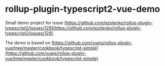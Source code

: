 # rollup-plugin-typescript2-vue-demo

Small demo project for issue [https://github.com/ezolenko/rollup-plugin-typescript2/issues/129](https://github.com/ezolenko/rollup-plugin-typescript2/issues/129).

The demo is based on [https://github.com/vuejs/rollup-plugin-vue/tree/master/cookbook/typescript-simple](https://github.com/vuejs/rollup-plugin-vue/tree/master/cookbook/typescript-simple).